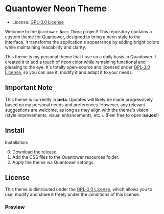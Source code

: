 # Quantower Neon Theme

- License: [GPL-3.0 License](./license.txt)

Welcome to the `Quantower Neon Theme` project! This repository
  contains a custom theme for Quantower, designed to bring a neon
  style to the interface. It transforms the application's appearance
  by adding bright colors while maintaining readability and clarity.

This theme is my personal theme that I use on a daily basis in Quantower.
  I created it to add a touch of neon color while remaining functional
  and pleasing to the eye. It's totally open-source and licensed under
  [GPL-3.0 License](./license.txt), so you can use it, modify it and adapt
  it to your needs.

## Important Note

This theme is currently in **beta**. Updates will likely be made progressively 
  based on my personal needs and preferences. However, any relevant suggestions 
  are welcome, as long as they align with the theme's vision (style improvements, 
  visual enhancements, etc.). (Feel free to open **issues**!)

## Install

Installation:

0. Download the release.
1. Add the CSS files to the Quantower resources folder.
2. Apply the theme via Quantower settings.

## License

This theme is distributed under the [GPL-3.0 License](./license.txt), 
  which allows you to use, modify and share it freely under the conditions 
  of this license.

### Preview

